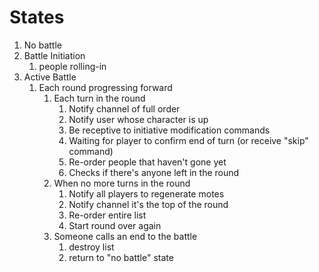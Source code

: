 # States
 1. No battle
 1. Battle Initiation
    1. people rolling-in
 1. Active Battle
    1. Each round progressing forward
       1. Each turn in the round
          1. Notify channel of full order
          1. Notify user whose character is up
          1. Be receptive to initiative modification commands
          1. Waiting for player to confirm end of turn (or receive "skip" command)
          1. Re-order people that haven't gone yet
          1. Checks if there's anyone left in the round
       1. When no more turns in the round
          1. Notify all players to regenerate motes
          1. Notify channel it's the top of the round
          1. Re-order entire list
          1. Start round over again
       1. Someone calls an end to the battle
          1. destroy list
          1. return to "no battle" state
